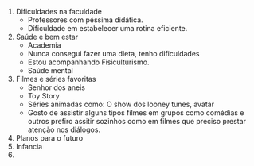 
1. Dificuldades na faculdade
	- Professores com péssima didática.
	- Dificuldade em estabelecer uma rotina eficiente.
2. Saúde e bem estar
	 -  Academia
	 -  Nunca consegui fazer uma dieta, tenho dificuldades
	 -  Estou acompanhando Fisiculturismo.
	 -  Saúde mental
3. Filmes e séries favoritas 
	- Senhor dos aneis
	- Toy Story
	-  Séries animadas como: O show dos looney tunes, avatar 
	- Gosto de assistir alguns tipos filmes em grupos como comédias e outros prefiro assitir sozinhos como em filmes que preciso prestar atenção nos diálogos.
4. Planos para o futuro
5. Infancia
6. 
 
